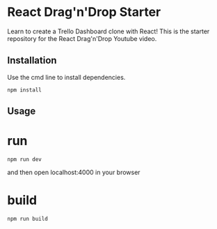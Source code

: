 # React Drag'n'Drop Starter

Learn to create a Trello Dashboard clone with React!
This is the starter repository for the React Drag'n'Drop Youtube video.

## Installation

Use the cmd line to install dependencies. 

```
npm install
```

## Usage

# run

```
npm run dev
```
and then open localhost:4000 in your browser

# build

```
npm run build
```